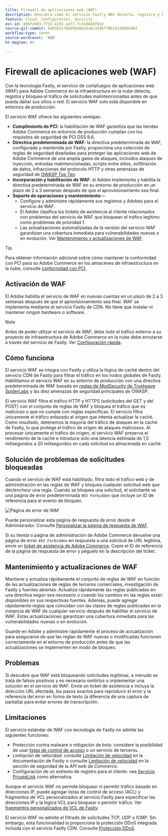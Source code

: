 ```yaml
---
title: Firewall de aplicaciones web (WAF)
description: Descubra cómo el servicio Fastly WAF detecta, registra y bloquea el tráfico de solicitudes maliciosas antes de que pueda dañar la red o los sitios de Adobe Commerce.
feature: Cloud, Configuration, Security
exl-id: 40bfe983-7f32-4155-ae77-7cd18866f6e2
source-git-commit: bd03b2278869b40bd4a8c3395f7061d13680696d
workflow-type: tm+mt
source-wordcount: '886'
ht-degree: 0%

---
```


# Firewall de aplicaciones web (WAF)

Con la tecnología Fastly, el servicio de cortafuegos de aplicaciones web (WAF) para Adobe Commerce en la infraestructura en la nube detecta, registra y bloquea el tráfico de solicitudes malintencionadas antes de que pueda dañar sus sitios o red. El servicio WAF solo está disponible en entornos de producción.

El servicio WAF ofrece las siguientes ventajas:

- **Cumplimiento de PCI**: la habilitación de WAF garantiza que las tiendas Adobe Commerce en entornos de producción cumplan con los requisitos de seguridad de PCI DSS 6.6.
- **Directiva predeterminada de WAF**: la directiva predeterminada de WAF, configurada y mantenida por Fastly, proporciona una colección de reglas de seguridad diseñadas para proteger las aplicaciones web de Adobe Commerce de una amplia gama de ataques, incluidos ataques de inyección, entradas malintencionadas, scripts entre sitios, exfiltración de datos, infracciones del protocolo HTTP y otras amenazas de seguridad de [OWASP Top Ten](https://owasp.org/www-project-top-ten/).
- **Incorporación y habilitación de WAF**: el Adobe implementa y habilita la directiva predeterminada de WAF en su entorno de producción en un plazo de 2 a 3 semanas después de que el aprovisionamiento sea final.
- **Soporte de operaciones y mantenimiento**—
   - Configure y administre rápidamente sus registros y Adobes para el servicio de WAF.
   - El Adobe clasifica los tickets de asistencia al cliente relacionados con problemas del servicio de WAF que bloquean el tráfico legítimo como problemas de prioridad 1.
   - Las actualizaciones automatizadas de la versión del servicio WAF garantizan una cobertura inmediata para vulnerabilidades nuevas o en evolución. Ver [Mantenimiento y actualizaciones de WAF](#waf-maintenance-and-updates).

>[!TIP]
>
>Para obtener información adicional sobre cómo mantener la conformidad con PCI para su Adobe Commerce en los almacenes de infraestructura en la nube, consulte [conformidad con PCI](https://business.adobe.com/products/magento/pci-compliance.html).

## Activación de WAF

El Adobe habilita el servicio de WAF en nuevas cuentas en un plazo de 2 a 3 semanas después de que el aprovisionamiento sea final. WAF se implementa mediante el servicio Fastly de CDN. No tiene que instalar ni mantener ningún hardware o software.

>[!NOTE]
>
>Antes de poder utilizar el servicio de WAF, debe todo el tráfico externo a su proyecto de infraestructura de Adobe Commerce en la nube debe enrutarse a través del servicio de Fastly. Ver [Configuración rápida](fastly-configuration.md).

## Cómo funciona

El servicio WAF se integra con Fastly y utiliza la lógica de caché dentro del servicio CDN de Fastly para filtrar el tráfico en los nodos globales de Fastly. Habilitamos el servicio WAF en su entorno de producción con una directiva predeterminada de WAF basada en [reglas de ModSecurity de Trustwave SpiderLabs](https://github.com/owasp-modsecurity/ModSecurity) y las diez amenazas de seguridad principales de OWASP.

El servicio WAF filtra el tráfico HTTP y HTTPS (solicitudes del GET y del POST) con el conjunto de reglas de WAF y bloquea el tráfico que es malicioso o que no cumple con reglas específicas. El servicio filtra únicamente el tráfico enlazado al origen que intenta actualizar la caché. Como resultado, detenemos la mayoría del tráfico de ataques en la caché de Fastly, lo que protege el tráfico de origen de ataques maliciosos. Al procesar únicamente el tráfico de origen, el servicio WAF preserva el rendimiento de la caché e introduce solo una latencia estimada de 1,5 milisegundos a 20 milisegundos en cada solicitud no almacenada en caché.

## Solución de problemas de solicitudes bloqueadas

Cuando el servicio de WAF está habilitado, filtra todo el tráfico web y de administración en las reglas de WAF y bloquea cualquier solicitud web que déclencheur una regla. Cuando se bloquea una solicitud, el solicitante ve una página de error predeterminada `403 Forbidden` que incluye un ID de referencia para el evento de bloqueo.

![Página de error de WAF](../../assets/cdn/fastly-waf-403-error.png)

Puede personalizar esta página de respuesta de error desde el Administrador. Consulte [Personalizar la página de respuesta de WAF](fastly-custom-response.md#customize-the-waf-error-page).

Si su tienda o página de administración de Adobe Commerce devuelve una página de error `403 Forbidden` en respuesta a una solicitud de URL legítima, envíe un [ticket de asistencia de Adobe Commerce](https://experienceleague.adobe.com/docs/commerce-knowledge-base/kb/help-center-guide/magento-help-center-user-guide.html#submit-ticket). Copie el ID de referencia de la página de respuesta de error y péguelo en la descripción del ticket.

## Mantenimiento y actualizaciones de WAF

Mantiene y actualiza rápidamente el conjunto de reglas de WAF en función de las actualizaciones de reglas de terceros comerciales, investigación de Fastly y fuentes abiertas. Actualiza rápidamente las reglas publicadas en una directiva según sea necesario o cuando los cambios en las reglas están disponibles en sus respectivas fuentes. Además, puede agregar rápidamente reglas que coincidan con las clases de reglas publicadas en la instancia de WAF de cualquier servicio después de habilitar el servicio de WAF. Estas actualizaciones garantizan una cobertura inmediata para las vulnerabilidades nuevas o en evolución.

Guarde en Adobe y administre rápidamente el proceso de actualización para asegurarse de que las reglas de WAF nuevas o modificadas funcionen correctamente en el entorno de producción antes de que las actualizaciones se implementen en modo de bloqueo.

## Problemas

Si descubre que WAF está bloqueando solicitudes legítimas, a menudo se trata de falsos positivos y es necesario omitirlos o implementar una solución en el servicio de WAF. Envíe un ticket de asistencia e incluya la dirección URL afectada, los pasos exactos para reproducir el error y la referencia del error en forma de texto (a diferencia de una captura de pantalla) para evitar errores de transcripción.

## Limitaciones

El servicio estándar de WAF con tecnología de Fastly no admite las siguientes funciones:

- Protección contra malware o mitigación de bots: considere la posibilidad de usar [listas de control de acceso](./fastly-vcl-allowlist.md) o un servicio de terceros.
- Limitación de velocidad: consulte [Limitación de velocidad](https://github.com/fastly/fastly-magento2/blob/master/Documentation/Guides/RATE-LIMITING.md) en la documentación de Fastly o consulte [Limitación de velocidad](https://developer.adobe.com/commerce/webapi/get-started/rate-limiting/) en la sección de seguridad de la _API web de Commerce_.
- Configuración de un extremo de registro para el cliente: vea [Servicio PrivateLink](../development/privatelink-service.md) como alternativa.

Aunque el servicio WAF no permite bloquear ni permitir tráfico basado en direcciones IP, puede agregar listas de control de acceso (ACL) y fragmentos de VCL personalizados al servicio Fastly para especificar las direcciones IP y la lógica VCL para bloquear o permitir tráfico. Ver [fragmentos personalizados de VCL de Fastly](fastly-vcl-custom-snippets.md).

El servicio WAF no admite el filtrado de solicitudes TCP, UDP o ICMP. Sin embargo, esta funcionalidad la proporciona la protección DDoS integrada incluida con el servicio Fastly CDN. Consulte [Protección DDoS](fastly.md#ddos-protection).
